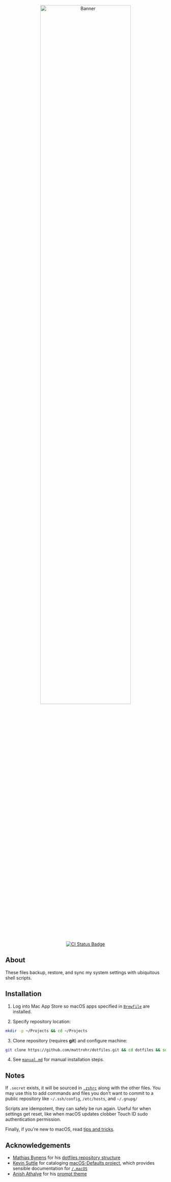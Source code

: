 <p align="center">
    <img width="75%" src="https://i.imgur.com/d0hGgVI.png" alt="Banner">
</p>

<p align="center">
    <a href="https://github.com/mattrohr/dotfiles/actions?query=workflow%3ACI">
        <img src="https://github.com/mattrohr/dotfiles/workflows/CI/badge.svg?branch=main" alt="CI Status Badge">
  </a>
</p>

## About
These files backup, restore, and sync my system settings with ubiquitous shell scripts.

## Installation
1. Log into Mac App Store so macOS apps specified in [`Brewfile`](https://github.com/mattrohr/dotfiles/blob/master/Brewfile) are installed.

2. Specify repository location:
```bash
mkdir -p ~/Projects && cd ~/Projects
```

3. Clone repository (requires **git**) and configure machine:
```bash
git clone https://github.com/mattrohr/dotfiles.git && cd dotfiles && source install.sh
```

4. See [`manual.md`](./manual.md) for manual installation steps.

## Notes
If `.secret` exists, it will be sourced in [`.zshrc`](https://github.com/mattrohr/dotfiles/blob/master/.zshrc) along with the other files. You may use this to add commands and files you don’t want to commit to a public repository like `~/.ssh/config`, `/etc/hosts`, and `~/.gnupg/`

Scripts are idempotent, they can safely be run again. Useful for when settings get reset, like when macOS updates clobber Touch ID sudo authentication permission.

Finally, if you're new to macOS, read [tips and tricks](./tips.md).

## Acknowledgements
- [Mathias Bynens](https://mathiasbynens.be/) for his [dotfiles repository structure](https://github.com/mathiasbynens/dotfiles)
- [Kevin Suttle](http://kevinsuttle.com/) for cataloging [macOS-Defaults project](https://github.com/kevinSuttle/macOS-Defaults), which provides sensible documentation for [`/.macOS`](https://github.com/mattrohr/dotfiles/blob/main/.macOS)
- [Anish Athalye](https://github.com/anishathalye) for his [prompt theme](https://github.com/anishathalye/dotfiles/blob/master/zsh/prompt.zsh)